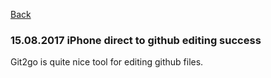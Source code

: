 [Back](.)

### 15.08.2017 iPhone direct to github editing success

Git2go is quite nice tool for editing github files.

<object type="text/html" data="15082017part2.html"></object>
